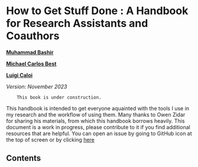 # How to Get Stuff Done : A Handbook for Research Assistants and Coauthors

[**Muhammad Bashir**](https://bashirmohammad.github.io/)

[**Michael Carlos Best**](https://blogs.cuit.columbia.edu/mcb2270/)

[**Luigi Caloi**](https://econ.columbia.edu/econpeople/luigi-beneduci-caloi/)

*Version: November 2023*

```{warning}
    This book is under construction.
```

This handbook is intended to get everyone aquainted with the tools I use in my research and the workflow of using them. Many thanks to Owen Zidar for sharing his materials, from which this handbook borrows heavily. This document is a work in progress, please contribute to it if you find additional resources that are helpful. You can open an issue by going to GitHub icon at the top of screen or by clicking [here](https://github.com/BashirMohammad/RAGuide/issues)

## Contents

```{tableofcontents}
```



